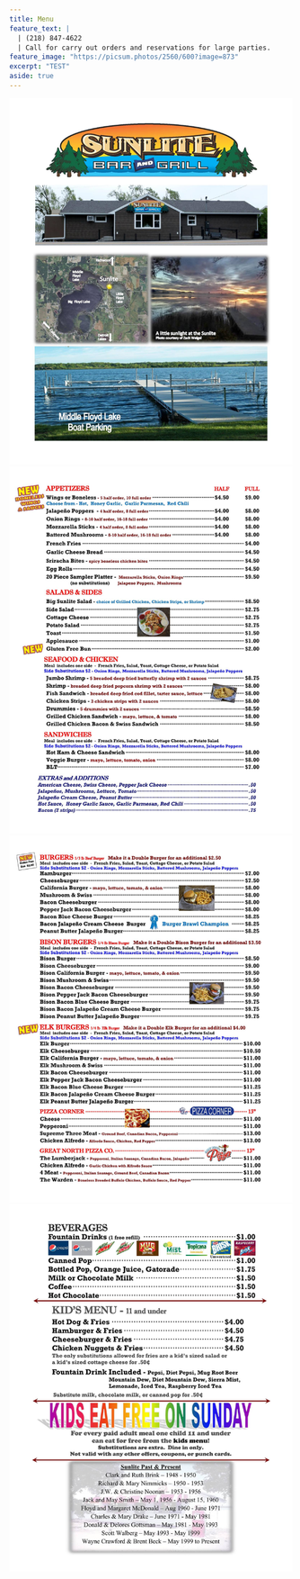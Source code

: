 ```yaml
---
title: Menu
feature_text: |
  | (218) 847-4622
  | Call for carry out orders and reservations for large parties.
feature_image: "https://picsum.photos/2560/600?image=873"
excerpt: "TEST"
aside: true
---
```



<img src="\assets\menu_page1.jpg">
<img src="\assets\menu_page2.jpg">
<img src="\assets\menu_page3.jpg">
<img src="\assets\menu_page4.jpg">


